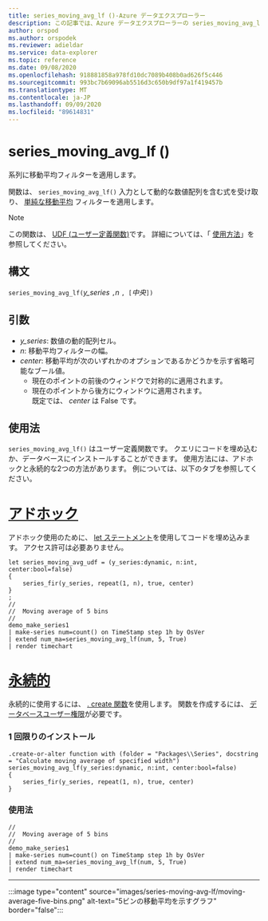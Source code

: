 ```yaml
---
title: series_moving_avg_lf ()-Azure データエクスプローラー
description: この記事では、Azure データエクスプローラーの series_moving_avg_lf () ユーザー定義関数について説明します。
author: orspod
ms.author: orspodek
ms.reviewer: adieldar
ms.service: data-explorer
ms.topic: reference
ms.date: 09/08/2020
ms.openlocfilehash: 918881858a978fd10dc7089b408b0ad626f5c446
ms.sourcegitcommit: 993bc7b69096ab5516d3c650b9df97a1f419457b
ms.translationtype: MT
ms.contentlocale: ja-JP
ms.lasthandoff: 09/09/2020
ms.locfileid: "89614831"
---
```

# <a name="series_moving_avg_lf"></a>series_moving_avg_lf ()

系列に移動平均フィルターを適用します。

関数は、 `series_moving_avg_lf()` 入力として動的な数値配列を含む式を受け取り、 [単純な移動平均](https://en.wikipedia.org/wiki/Moving_average#Simple_moving_average) フィルターを適用します。

> [!NOTE]
> この関数は、 [UDF (ユーザー定義関数)](../query/functions/user-defined-functions.md)です。 詳細については、「 [使用方法](#usage)」を参照してください。

## <a name="syntax"></a>構文

`series_moving_avg_lf(`*y_series* `,`*n* `, [`*中央*`])`
  
## <a name="arguments"></a>引数

* *y_series*: 数値の動的配列セル。
* *n*: 移動平均フィルターの幅。
* *center*: 移動平均が次のいずれかのオプションであるかどうかを示す省略可能なブール値。
    * 現在のポイントの前後のウィンドウで対称的に適用されます。 
    * 現在のポイントから後方にウィンドウに適用されます。 <br>
    既定では、 *center* は False です。

## <a name="usage"></a>使用法

`series_moving_avg_lf()` はユーザー定義関数です。 クエリにコードを埋め込むか、データベースにインストールすることができます。 使用方法には、アドホックと永続的な2つの方法があります。 例については、以下のタブを参照してください。

# <a name="ad-hoc"></a>[アドホック](#tab/adhoc)

アドホック使用のために、 [let ステートメント](../query/letstatement.md)を使用してコードを埋め込みます。 アクセス許可は必要ありません。

<!-- csl: https://help.kusto.windows.net:443/Samples -->
```kusto
let series_moving_avg_udf = (y_series:dynamic, n:int, center:bool=false)
{
    series_fir(y_series, repeat(1, n), true, center)
}
;
//
//  Moving average of 5 bins
//
demo_make_series1
| make-series num=count() on TimeStamp step 1h by OsVer
| extend num_ma=series_moving_avg_lf(num, 5, True)
| render timechart 
```

# <a name="persistent"></a>[永続的](#tab/persistent)

永続的に使用するには、 [. create 関数](../management/create-function.md)を使用します。 関数を作成するには、 [データベースユーザー権限](../management/access-control/role-based-authorization.md)が必要です。

### <a name="one-time-installation"></a>1 回限りのインストール

<!-- csl: https://help.kusto.windows.net:443/Samples -->
```kusto
.create-or-alter function with (folder = "Packages\\Series", docstring = "Calculate moving average of specified width")
series_moving_avg_lf(y_series:dynamic, n:int, center:bool=false)
{
    series_fir(y_series, repeat(1, n), true, center)
}
```

### <a name="usage"></a>使用法

<!-- csl: https://help.kusto.windows.net:443/Samples -->
```kusto
//
//  Moving average of 5 bins
//
demo_make_series1
| make-series num=count() on TimeStamp step 1h by OsVer
| extend num_ma=series_moving_avg_lf(num, 5, True)
| render timechart 
```

---

:::image type="content" source="images/series-moving-avg-lf/moving-average-five-bins.png" alt-text="5ビンの移動平均を示すグラフ" border="false":::
